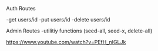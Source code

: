 Auth Routes

-get users/id
-put users/id
-delete users/id

Admin Routes
-utilitiy functions (seed-all, seed-x, delete-all)

https://www.youtube.com/watch?v=PEfH_nIGLJk
